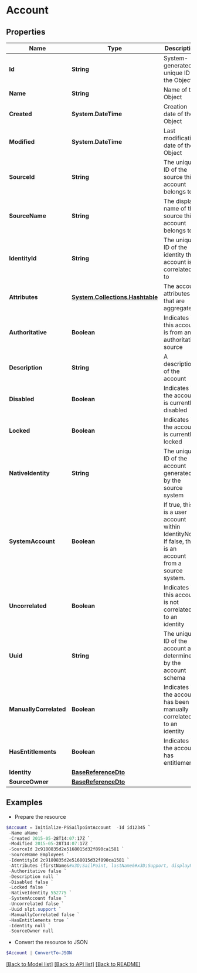 # Account
## Properties

Name | Type | Description | Notes
------------ | ------------- | ------------- | -------------
**Id** | **String** | System-generated unique ID of the Object | [optional] [readonly] 
**Name** | **String** | Name of the Object | 
**Created** | **System.DateTime** | Creation date of the Object | [optional] [readonly] 
**Modified** | **System.DateTime** | Last modification date of the Object | [optional] [readonly] 
**SourceId** | **String** | The unique ID of the source this account belongs to | 
**SourceName** | **String** | The display name of the source this account belongs to | 
**IdentityId** | **String** | The unique ID of the identity this account is correlated to | [optional] 
**Attributes** | [**System.Collections.Hashtable**](AnyType.md) | The account attributes that are aggregated | 
**Authoritative** | **Boolean** | Indicates if this account is from an authoritative source | 
**Description** | **String** | A description of the account | [optional] 
**Disabled** | **Boolean** | Indicates if the account is currently disabled | 
**Locked** | **Boolean** | Indicates if the account is currently locked | 
**NativeIdentity** | **String** | The unique ID of the account generated by the source system | 
**SystemAccount** | **Boolean** | If true, this is a user account within IdentityNow.  If false, this is an account from a source system. | 
**Uncorrelated** | **Boolean** | Indicates if this account is not correlated to an identity | 
**Uuid** | **String** | The unique ID of the account as determined by the account schema | [optional] 
**ManuallyCorrelated** | **Boolean** | Indicates if the account has been manually correlated to an identity | 
**HasEntitlements** | **Boolean** | Indicates if the account has entitlements | 
**Identity** | [**BaseReferenceDto**](BaseReferenceDto.md) |  | [optional] 
**SourceOwner** | [**BaseReferenceDto**](BaseReferenceDto.md) |  | [optional] 

## Examples

- Prepare the resource
```powershell
$Account = Initialize-PSSailpointAccount  -Id id12345 `
 -Name aName `
 -Created 2015-05-28T14:07:17Z `
 -Modified 2015-05-28T14:07:17Z `
 -SourceId 2c9180835d2e5168015d32f890ca1581 `
 -SourceName Employees `
 -IdentityId 2c9180835d2e5168015d32f890ca1581 `
 -Attributes {firstName&#x3D;SailPoint, lastName&#x3D;Support, displayName&#x3D;SailPoint Support} `
 -Authoritative false `
 -Description null `
 -Disabled false `
 -Locked false `
 -NativeIdentity 552775 `
 -SystemAccount false `
 -Uncorrelated false `
 -Uuid slpt.support `
 -ManuallyCorrelated false `
 -HasEntitlements true `
 -Identity null `
 -SourceOwner null
```

- Convert the resource to JSON
```powershell
$Account | ConvertTo-JSON
```

[[Back to Model list]](../README.md#documentation-for-models) [[Back to API list]](../README.md#documentation-for-api-endpoints) [[Back to README]](../README.md)

